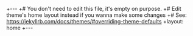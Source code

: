 +---
 +# You don't need to edit this file, it's empty on purpose.
 +# Edit theme's home layout instead if you wanna make some changes
 +# See: https://jekyllrb.com/docs/themes/#overriding-theme-defaults
 +layout: home
 +---